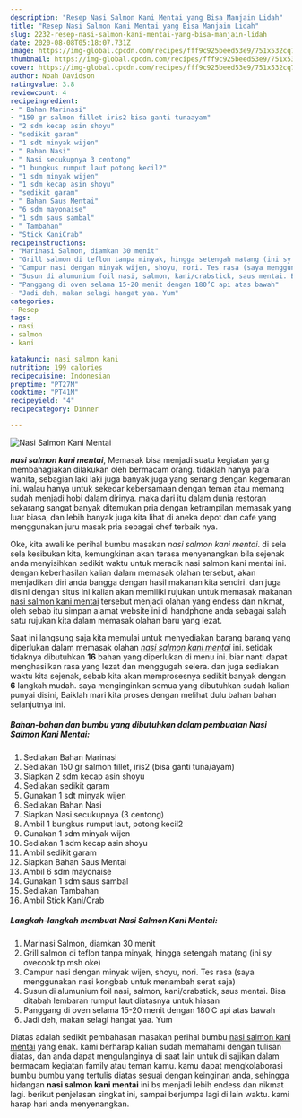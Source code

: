 ```yaml
---
description: "Resep Nasi Salmon Kani Mentai yang Bisa Manjain Lidah"
title: "Resep Nasi Salmon Kani Mentai yang Bisa Manjain Lidah"
slug: 2232-resep-nasi-salmon-kani-mentai-yang-bisa-manjain-lidah
date: 2020-08-08T05:18:07.731Z
image: https://img-global.cpcdn.com/recipes/fff9c925beed53e9/751x532cq70/nasi-salmon-kani-mentai-foto-resep-utama.jpg
thumbnail: https://img-global.cpcdn.com/recipes/fff9c925beed53e9/751x532cq70/nasi-salmon-kani-mentai-foto-resep-utama.jpg
cover: https://img-global.cpcdn.com/recipes/fff9c925beed53e9/751x532cq70/nasi-salmon-kani-mentai-foto-resep-utama.jpg
author: Noah Davidson
ratingvalue: 3.8
reviewcount: 4
recipeingredient:
- " Bahan Marinasi"
- "150 gr salmon fillet iris2 bisa ganti tunaayam"
- "2 sdm kecap asin shoyu"
- "sedikit garam"
- "1 sdt minyak wijen"
- " Bahan Nasi"
- " Nasi secukupnya 3 centong"
- "1 bungkus rumput laut potong kecil2"
- "1 sdm minyak wijen"
- "1 sdm kecap asin shoyu"
- "sedikit garam"
- " Bahan Saus Mentai"
- "6 sdm mayonaise"
- "1 sdm saus sambal"
- " Tambahan"
- "Stick KaniCrab"
recipeinstructions:
- "Marinasi Salmon, diamkan 30 menit"
- "Grill salmon di teflon tanpa minyak, hingga setengah matang (ini sy ovecook tp msh oke)"
- "Campur nasi dengan minyak wijen, shoyu, nori. Tes rasa (saya menggunakan nasi kongbab untuk menambah serat saja)"
- "Susun di alumunium foil nasi, salmon, kani/crabstick, saus mentai. Bisa ditabah lembaran rumput laut diatasnya untuk hiasan"
- "Panggang di oven selama 15-20 menit dengan 180’C api atas bawah"
- "Jadi deh, makan selagi hangat yaa. Yum"
categories:
- Resep
tags:
- nasi
- salmon
- kani

katakunci: nasi salmon kani 
nutrition: 199 calories
recipecuisine: Indonesian
preptime: "PT27M"
cooktime: "PT41M"
recipeyield: "4"
recipecategory: Dinner

---
```



![Nasi Salmon Kani Mentai](https://img-global.cpcdn.com/recipes/fff9c925beed53e9/751x532cq70/nasi-salmon-kani-mentai-foto-resep-utama.jpg)

<b><i>nasi salmon kani mentai</i></b>, Memasak bisa menjadi suatu kegiatan yang membahagiakan dilakukan oleh bermacam orang. tidaklah hanya para wanita, sebagian laki laki juga banyak juga yang senang dengan kegemaran ini. walau hanya untuk sekedar kebersamaan dengan teman atau memang sudah menjadi hobi dalam dirinya. maka dari itu dalam dunia restoran sekarang sangat banyak ditemukan pria dengan ketrampilan memasak yang luar biasa, dan lebih banyak juga kita lihat di aneka depot dan cafe yang menggunakan juru masak pria sebagai chef terbaik nya.



Oke, kita awali ke perihal bumbu masakan <i>nasi salmon kani mentai</i>. di sela sela kesibukan kita, kemungkinan akan terasa menyenangkan bila sejenak anda menyisihkan sedikit waktu untuk meracik nasi salmon kani mentai ini. dengan keberhasilan kalian dalam memasak olahan tersebut, akan menjadikan diri anda bangga dengan hasil makanan kita sendiri. dan juga disini dengan situs ini kalian akan memiliki rujukan untuk memasak makanan <u>nasi salmon kani mentai</u> tersebut menjadi olahan yang endess dan nikmat, oleh sebab itu simpan alamat website ini di handphone anda sebagai salah satu rujukan kita dalam memasak olahan baru yang lezat.


Saat ini langsung saja kita memulai untuk menyediakan barang barang yang diperlukan dalam memasak olahan <u><i>nasi salmon kani mentai</i></u> ini. setidak tidaknya dibutuhkan <b>16</b> bahan yang diperlukan di menu ini. biar nanti dapat menghasilkan rasa yang lezat dan menggugah selera. dan juga sediakan waktu kita sejenak, sebab kita akan memprosesnya sedikit banyak dengan <b>6</b> langkah mudah. saya menginginkan semua yang dibutuhkan sudah kalian punyai disini, Baiklah mari kita proses dengan melihat dulu bahan bahan selanjutnya ini.

<!--inarticleads1-->

##### Bahan-bahan dan bumbu yang dibutuhkan dalam pembuatan Nasi Salmon Kani Mentai:

1. Sediakan  Bahan Marinasi
1. Sediakan 150 gr salmon fillet, iris2 (bisa ganti tuna/ayam)
1. Siapkan 2 sdm kecap asin shoyu
1. Sediakan sedikit garam
1. Gunakan 1 sdt minyak wijen
1. Sediakan  Bahan Nasi
1. Siapkan  Nasi secukupnya (3 centong)
1. Ambil 1 bungkus rumput laut, potong kecil2
1. Gunakan 1 sdm minyak wijen
1. Sediakan 1 sdm kecap asin shoyu
1. Ambil sedikit garam
1. Siapkan  Bahan Saus Mentai
1. Ambil 6 sdm mayonaise
1. Gunakan 1 sdm saus sambal
1. Sediakan  Tambahan
1. Ambil Stick Kani/Crab




<!--inarticleads2-->

##### Langkah-langkah membuat Nasi Salmon Kani Mentai:

1. Marinasi Salmon, diamkan 30 menit
1. Grill salmon di teflon tanpa minyak, hingga setengah matang (ini sy ovecook tp msh oke)
1. Campur nasi dengan minyak wijen, shoyu, nori. Tes rasa (saya menggunakan nasi kongbab untuk menambah serat saja)
1. Susun di alumunium foil nasi, salmon, kani/crabstick, saus mentai. Bisa ditabah lembaran rumput laut diatasnya untuk hiasan
1. Panggang di oven selama 15-20 menit dengan 180’C api atas bawah
1. Jadi deh, makan selagi hangat yaa. Yum




Diatas adalah sedikit pembahasan masakan perihal bumbu <u>nasi salmon kani mentai</u> yang enak. kami berharap kalian sudah memahami dengan tulisan diatas, dan anda dapat mengulanginya di saat lain untuk di sajikan dalam bermacam kegiatan family atau teman kamu. kamu dapat mengkolaborasi bumbu bumbu yang tertulis diatas sesuai dengan keinginan anda, sehingga hidangan <b>nasi salmon kani mentai</b> ini bs menjadi lebih endess dan nikmat lagi. berikut penjelasan singkat ini, sampai berjumpa lagi di lain waktu. kami harap hari anda menyenangkan.
